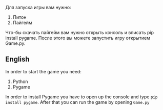 Для запуска игры вам нужно:
1. Питон
2. Пайгейм

Что-бы скачать пайгейм вам нужно открыть консоль и вписать pip install pygame.
После этого вы можете запустить игру открытием Game.py.

## English
In order to start the game you need:
1. Python
2. Pygame

In order to install Pygame you have to open up the console and type `pip install pygame`.
After that you can run the game by opening `Game.py`
